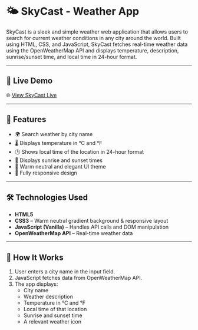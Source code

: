 # 🌤️ SkyCast - Weather App

SkyCast is a sleek and simple weather web application that allows users to search for current weather conditions in any city around the world. Built using HTML, CSS, and JavaScript, SkyCast fetches real-time weather data using the OpenWeatherMap API and displays temperature, description, sunrise/sunset time, and local time in 24-hour format.

---

## 🔗 Live Demo

🌐 [View SkyCast Live]((https://oindrila-08.github.io/SkyCast-OK-/))  

---

## 🚀 Features

- 🌍 Search weather by city name
- 🌡️ Displays temperature in °C and °F
- 🕒 Shows local time of the location in 24-hour format
- 🌅 Displays sunrise and sunset times
- 🎨 Warm neutral and elegant UI theme
- 📱 Fully responsive design

---

## 🛠️ Technologies Used

- **HTML5**
- **CSS3** – Warm neutral gradient background & responsive layout
- **JavaScript (Vanilla)** – Handles API calls and DOM manipulation
- **OpenWeatherMap API** – Real-time weather data

---

## 🧩 How It Works

1. User enters a city name in the input field.
2. JavaScript fetches data from OpenWeatherMap API.
3. The app displays:
   - City name
   - Weather description
   - Temperature in °C and °F
   - Local time of that location
   - Sunrise and sunset time
   - A relevant weather icon


